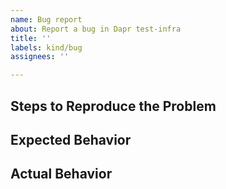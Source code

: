 ```yaml
---
name: Bug report
about: Report a bug in Dapr test-infra
title: ''
labels: kind/bug
assignees: ''

---
```


## Steps to Reproduce the Problem

<!-- How can a maintainer reproduce this issue (be detailed) -->

## Expected Behavior

<!-- Briefly describe what you expect to happen -->


## Actual Behavior

<!-- Briefly describe what is actually happening -->
